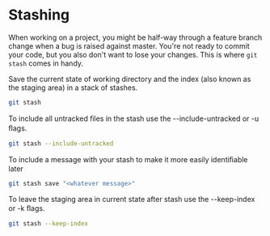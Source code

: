 # Stashing

When working on a project, you might be half-way through a feature branch change when a bug is raised against master. You're not ready to commit your code, but you also don't want to lose your changes. This is where `git stash` comes in handy.

Save the current state of working directory and the index (also known as the staging area) in a stack of stashes.

```bash
git stash
```

To include all untracked ﬁles in the stash use the --include-untracked or -u ﬂags.

```bash
git stash --include-untracked
```

To include a message with your stash to make it more easily identiﬁable later

```bash
git stash save "<whatever message>"
```

To leave the staging area in current state after stash use the --keep-index or -k ﬂags.

```bash
git stash --keep-index
```
